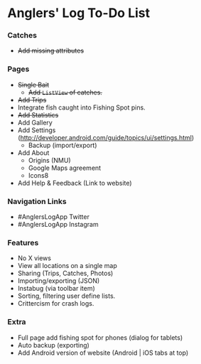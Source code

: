 Anglers' Log To-Do List
=======================

### Catches
* ~~Add missing attributes~~

### Pages
* ~~Single Bait~~
  * ~~Add `ListView` of catches.~~
* ~~Add Trips~~
* Integrate fish caught into Fishing Spot pins.
* ~~Add Statistics~~
* Add Gallery
* Add Settings (http://developer.android.com/guide/topics/ui/settings.html)
  * Backup (import/export)
* Add About
  * Origins (NMU)
  * Google Maps agreement
  * Icons8
* Add Help & Feedback (Link to website)

### Navigation Links
* #AnglersLogApp Twitter
* #AnglersLogApp Instagram

### Features
* No X views
* View all locations on a single map
* Sharing (Trips, Catches, Photos)
* Importing/exporting (JSON)
* Instabug (via toolbar item)
* Sorting, filtering user define lists.
* Crittercism for crash logs.

### Extra
* Full page add fishing spot for phones (dialog for tablets)
* Auto backup (exporting)
* Add Android version of website (Android | iOS tabs at top)
	

